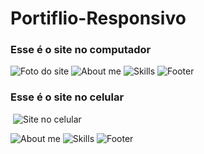 # Portiflio-Responsivo

### Esse é o site no computador

<img src="/img/site.png" alt="Foto do site">

<img src="img/sobre_pc.png" alt="About me">

<img src="img/skills_pc.png" alt="Skills">

<img src="img/rodape_pc.png" alt="Footer">





### Esse é o site no celular

​                                            <img src="img/site_mobile.png" alt="Site no celular"> 

<img src="img/sobre_mobile.jpeg" alt="About me">

<img src="img/skills_mobile.jpeg" alt="Skills">

<img src="img/rodape_mobile.jpeg" alt="Footer">

